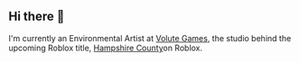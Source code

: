 ## Hi there 👋

I'm currently an Environmental Artist at [Volute Games](https://github.com/VoluteGames), the studio behind the upcoming Roblox title, [Hampshire County](https://www.roblox.com/communities/34595969/Hampshire#!/about)on Roblox.

